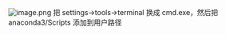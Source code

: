 ![image.png](https://cdn.jsdelivr.net/gh/Pokemongle/img_bed_0@main/img/202503141521478.png)
把 settings->tools->terminal 换成 cmd.exe，然后把 anaconda3/Scripts 添加到用户路径